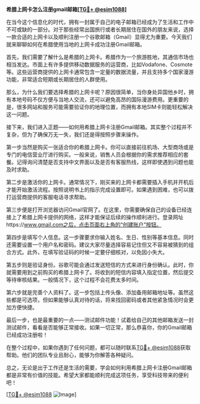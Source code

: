 **希腊上网卡怎么注册gmail邮箱[[TG💪+ @esim1088](https://t.me/s/esim1088)]**

在当今这个信息化的时代，拥有一封属于自己的电子邮箱已经成为了生活和工作中不可或缺的一部分。对于那些经常出国旅行或者长期居住在国外的朋友来说，选择一款合适的上网卡以及顺利注册一个谷歌邮箱（Gmail）显得尤为重要。今天我们就来聊聊如何在希腊使用当地的上网卡成功注册Gmail邮箱。

首先，我们需要了解什么是希腊的上网卡。希腊作为一个旅游胜地，其通信市场也相当发达。市面上有许多提供移动数据服务的运营商，比如Vodafone、Cosmote等。这些运营商提供的上网卡通常包含一定量的数据流量，并且支持多个国家漫游功能，非常适合短期或长期居住的人群使用。

那么，为什么我们要选择希腊的上网卡呢？原因很简单，当你身处异国他乡时，拥有本地号码不仅方便与当地人交流，还可以避免高昂的国际漫游费用。更重要的是，很多网站和服务可能需要验证你的地理位置，而拥有本地SIM卡则能轻松解决这一问题。

接下来，我们进入正题——如何用希腊上网卡注册Gmail邮箱。其实整个过程并不复杂，但为了确保万无一失，我们还是得按照步骤来操作。

第一步当然是购买一张适合你的希腊上网卡。你可以直接前往机场、大型商场或是专门的电信营业厅进行购买。一般来说，销售人员会根据你的需求推荐相应的套餐。记得询问清楚是否支持中文界面以及是否有客服热线，这样即使遇到问题也能及时求助。

第二步是激活你的上网卡。通常情况下，刚买来的上网卡都需要插入手机并开机后才能开始激活流程。按照说明书上的指示完成设置即可。如果遇到困难，也可以拨打运营商提供的客服电话寻求帮助。

第三步便是打开浏览器访问Gmail官网了。在这里，你需要确保自己的设备已经连接上了希腊上网卡提供的网络，这样才能保证后续的操作顺利进行。登录网址https://www.gmail.com之后，点击页面右上角的“创建账户”按钮。

第四步是填写个人信息。这一步骤要求你输入姓名、生日、性别等基本信息。同时还需要设置一个用户名和密码。建议大家尽量选择容易记住但又不容易被猜到的组合方式。此外，在填写验证码的时候一定要仔细核对，以免因小失大。

第五步则是验证身份。谷歌可能会通过发送短信的方式来进行身份确认。此时，你就需要用到之前购买的希腊上网卡了。将收到的短信内容填入指定位置，然后提交等待审核结果。一般情况下，这个过程不会花费太多时间。

第六步就是完善个人资料了。这一步包括上传头像、添加备用邮箱地址等。虽然这些都是可选项，但如果能够认真对待的话，将来找回密码或者其他紧急情况时会更加方便快捷。

最后一步，也是最重要的一点——测试邮件功能！试着给自己的其他邮箱发送一封测试邮件，看看是否能够正常接收。如果一切正常，那么恭喜你，你的Gmail邮箱已经成功注册啦！

在整个过程中，如果你遇到了任何问题，都可以随时联系[TG💪+ @esim1088](https://t.me/s/esim1088)获取帮助。他们的团队专业且耐心，能够为你解答各种疑问。

总之，无论是出于工作还是生活的需要，学会如何利用希腊上网卡注册Gmail邮箱都是非常有价值的技能。希望大家都能顺利完成这项任务，享受科技带来的便利吧！

[[TG💪+ @esim1088](https://t.me/s/esim1088) ![Image](https://i.postimg.cc/4NQfJmqS/Snipaste-2025-05-13-00-14-12.png)]